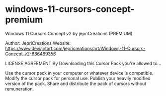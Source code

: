 # windows-11-cursors-concept-premium
Windows 11 Cursors Concept v2 by  jepriCreations (PREMIUM)

Author: JepriCreations
Website: https://www.deviantart.com/jepricreations/art/Windows-11-Cursors-Concept-v2-886489356

LICENSE AGREEMENT By Downloading this Cursor Pack you're allowed to...

Use the cursor pack in your computer or whatever device is compatible.
Modify the cursor pack for personal use.
Publish your heavily modified version of the pack.
Share and distribute the pack of cursors without remuneration.
